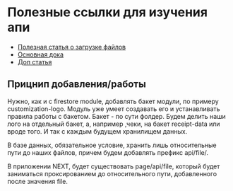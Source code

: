 # Полезные ссылки для изучения апи

- [Полезная статья о загрузке файлов](https://stacktuts.com/how-to-upload-an-in-memory-file-data-to-google-cloud-storage-using-nodejs)
- [Основная дока](https://googleapis.dev/nodejs/storage/latest/File.html#createWriteStream)
- [Доп статья](https://dev.to/kamalhossain/upload-file-to-google-cloud-storage-from-nodejs-server-5cdg)

## Прицнип добавления/работы
Нужно, как и с firestore module, добавлять бакет модули, по примеру customization-logo. Модуль уже умеет создавать его и устанавливать правила работы с бакетом.
Бакет - по сути фолдер. Будем делить наши лого на отдельный бакет, а, например ,чеки, на бакет receipt-data или вроде того. И так с каждым будущем хранилищем данных.

В базе данных, обязательное условие, хранить лишь относительные пути до наших файлов, причем будем добавлять префикс api/file/.

В приложении NEXT, будет существовать page/api/file, который будет заниматься проксированием до относительного пути, добавленного после значения file.